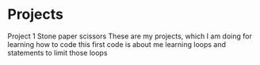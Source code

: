 # Projects
Project 1
Stone paper scissors
These are my projects, which I am doing for learning how to code
this first code is about me learning loops and statements to limit those loops
